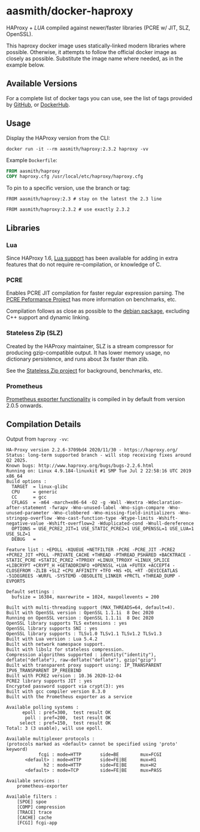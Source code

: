 # aasmith/docker-haproxy
HAProxy + *LUA* compiled against newer/faster libraries (PCRE w/ JIT, SLZ, OpenSSL).

This haproxy docker image uses statically-linked modern libraries where
possible. Otherwise, it attempts to follow the official docker image as
closely as possible. Substitute the image name where needed, as in the example
below.

## Available Versions

For a complete list of docker tags you can use, see the list of tags provided by
[GitHub](https://github.com/aasmith/docker-haproxy/tags), or
[DockerHub](https://hub.docker.com/r/aasmith/haproxy/tags).



## Usage

Display the HAProxy version from the CLI:

```
docker run -it --rm aasmith/haproxy:2.3.2 haproxy -vv
```

Example `Dockerfile`:

```Dockerfile
FROM aasmith/haproxy
COPY haproxy.cfg /usr/local/etc/haproxy/haproxy.cfg
```

To pin to a specific version, use the branch or tag:

```
FROM aasmith/haproxy:2.3 # stay on the latest the 2.3 line
```

```
FROM aasmith/haproxy:2.3.2 # use exactly 2.3.2
```

## Libraries

### Lua

Since HAProxy 1.6, [Lua support][4] has been available for adding in extra features
that do not require re-compilation, or knowledge of C.

[4]: http://blog.haproxy.com/2015/03/12/haproxy-1-6-dev1-and-lua/

### PCRE

Enables PCRE JIT compilation for faster regular expression parsing. The [PCRE
Peformance Project][0] has more information on benchmarks, etc.

Compilation follows as close as possible to the [debian package][1], excluding
C++ support and dynamic linking.

[0]: http://sljit.sourceforge.net/pcre.html
[1]: https://buildd.debian.org/status/fetch.php?pkg=pcre3&arch=i386&ver=2%3A8.35-3.3%2Bdeb8u2&stamp=1452484092

### Stateless Zip (SLZ)

Created by the HAProxy maintainer, SLZ is a stream compressor for producing
gzip-compatible output. It has lower memory usage, no dictionary persistence,
and runs about 3x faster than zlib.

See the [Stateless Zip project][2] for background, benchmarks, etc.

[2]: http://1wt.eu/projects/libslz/

### Prometheus

[Prometheus exporter functionality](http://git.haproxy.org/?p=haproxy-2.0.git;a=blob_plain;f=contrib/prometheus-exporter/README;hb=HEAD) is compiled in by default from version 2.0.5 onwards.

## Compilation Details

Output from `haproxy -vv`:

```
HA-Proxy version 2.2.6-3709bd4 2020/11/30 - https://haproxy.org/
Status: long-term supported branch - will stop receiving fixes around Q2 2025.
Known bugs: http://www.haproxy.org/bugs/bugs-2.2.6.html
Running on: Linux 4.9.184-linuxkit #1 SMP Tue Jul 2 22:58:16 UTC 2019 x86_64
Build options :
  TARGET  = linux-glibc
  CPU     = generic
  CC      = gcc
  CFLAGS  = -m64 -march=x86-64 -O2 -g -Wall -Wextra -Wdeclaration-after-statement -fwrapv -Wno-unused-label -Wno-sign-compare -Wno-unused-parameter -Wno-clobbered -Wno-missing-field-initializers -Wno-stringop-overflow -Wno-cast-function-type -Wtype-limits -Wshift-negative-value -Wshift-overflow=2 -Wduplicated-cond -Wnull-dereference
  OPTIONS = USE_PCRE2_JIT=1 USE_STATIC_PCRE2=1 USE_OPENSSL=1 USE_LUA=1 USE_SLZ=1
  DEBUG   = 

Feature list : +EPOLL -KQUEUE +NETFILTER -PCRE -PCRE_JIT -PCRE2 +PCRE2_JIT +POLL -PRIVATE_CACHE +THREAD -PTHREAD_PSHARED +BACKTRACE -STATIC_PCRE +STATIC_PCRE2 +TPROXY +LINUX_TPROXY +LINUX_SPLICE +LIBCRYPT +CRYPT_H +GETADDRINFO +OPENSSL +LUA +FUTEX +ACCEPT4 -CLOSEFROM -ZLIB +SLZ +CPU_AFFINITY +TFO +NS +DL +RT -DEVICEATLAS -51DEGREES -WURFL -SYSTEMD -OBSOLETE_LINKER +PRCTL +THREAD_DUMP -EVPORTS

Default settings :
  bufsize = 16384, maxrewrite = 1024, maxpollevents = 200

Built with multi-threading support (MAX_THREADS=64, default=4).
Built with OpenSSL version : OpenSSL 1.1.1i  8 Dec 2020
Running on OpenSSL version : OpenSSL 1.1.1i  8 Dec 2020
OpenSSL library supports TLS extensions : yes
OpenSSL library supports SNI : yes
OpenSSL library supports : TLSv1.0 TLSv1.1 TLSv1.2 TLSv1.3
Built with Lua version : Lua 5.4.2
Built with network namespace support.
Built with libslz for stateless compression.
Compression algorithms supported : identity("identity"), deflate("deflate"), raw-deflate("deflate"), gzip("gzip")
Built with transparent proxy support using: IP_TRANSPARENT IPV6_TRANSPARENT IP_FREEBIND
Built with PCRE2 version : 10.36 2020-12-04
PCRE2 library supports JIT : yes
Encrypted password support via crypt(3): yes
Built with gcc compiler version 8.3.0
Built with the Prometheus exporter as a service

Available polling systems :
      epoll : pref=300,  test result OK
       poll : pref=200,  test result OK
     select : pref=150,  test result OK
Total: 3 (3 usable), will use epoll.

Available multiplexer protocols :
(protocols marked as <default> cannot be specified using 'proto' keyword)
            fcgi : mode=HTTP       side=BE        mux=FCGI
       <default> : mode=HTTP       side=FE|BE     mux=H1
              h2 : mode=HTTP       side=FE|BE     mux=H2
       <default> : mode=TCP        side=FE|BE     mux=PASS

Available services :
	prometheus-exporter

Available filters :
	[SPOE] spoe
	[COMP] compression
	[TRACE] trace
	[CACHE] cache
	[FCGI] fcgi-app

```
